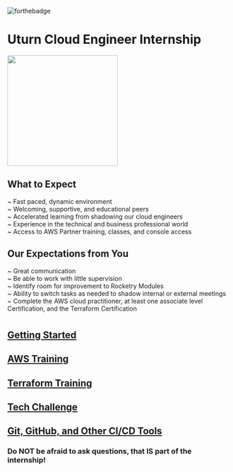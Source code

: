 ![forthebadge](https://forthebadge.com/images/badges/check-it-out.svg)
# Uturn Cloud Engineer Internship
<img src="https://media.giphy.com/media/zpXjSbBtrqyCUSTThL/giphy.gif" width="250"/>

## What to Expect
~ Fast paced, dynamic environment \
~ Welcoming, supportive, and educational peers \
~ Accelerated learning from shadowing our cloud engineers \
~ Experience in the technical and business professional world \
~ Access to AWS Partner training, classes, and console access
## Our Expectations from You
~ Great communication \
~ Be able to work with little supervision \
~ Identify room for improvement to Rocketry Modules \
~ Ability to switch tasks as needed to shadow internal or external meetings \
~ Complete the AWS cloud practitioner, at least one associate level Certification, and the Terraform Certification
#
## [Getting Started](Getting%20Started)
## [AWS Training](AWS%20Training)
## [Terraform Training](Terraform%20Training)
## [Tech Challenge](Tech%20Challenge)
## [Git, GitHub, and Other CI/CD Tools](Git)

### Do NOT be afraid to ask questions, that IS part of the internship!
